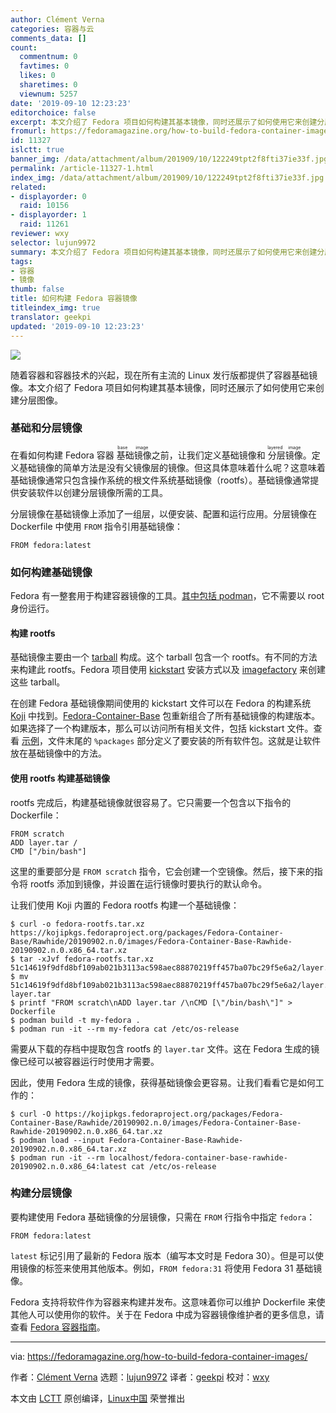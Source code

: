```yaml
---
author: Clément Verna
categories: 容器与云
comments_data: []
count:
  commentnum: 0
  favtimes: 0
  likes: 0
  sharetimes: 0
  viewnum: 5257
date: '2019-09-10 12:23:23'
editorchoice: false
excerpt: 本文介绍了 Fedora 项目如何构建其基本镜像，同时还展示了如何使用它来创建分层图像。
fromurl: https://fedoramagazine.org/how-to-build-fedora-container-images/
id: 11327
islctt: true
banner_img: /data/attachment/album/201909/10/122249tpt2f8fti37ie33f.jpg
permalink: /article-11327-1.html
index_img: /data/attachment/album/201909/10/122249tpt2f8fti37ie33f.jpg.thumb.jpg
related:
- displayorder: 0
  raid: 10156
- displayorder: 1
  raid: 11261
reviewer: wxy
selector: lujun9972
summary: 本文介绍了 Fedora 项目如何构建其基本镜像，同时还展示了如何使用它来创建分层图像。
tags:
- 容器
- 镜像
thumb: false
title: 如何构建 Fedora 容器镜像
titleindex_img: true
translator: geekpi
updated: '2019-09-10 12:23:23'
---
```


![](/data/attachment/album/201909/10/122249tpt2f8fti37ie33f.jpg)


随着容器和容器技术的兴起，现在所有主流的 Linux 发行版都提供了容器基础镜像。本文介绍了 Fedora 项目如何构建其基本镜像，同时还展示了如何使用它来创建分层图像。


### 基础和分层镜像


在看如何构建 Fedora 容器<ruby> 基础镜像 <rt>  base image </rt></ruby>之前，让我们定义基础镜像和<ruby> 分层镜像 <rt>  layered image </rt></ruby>。定义基础镜像的简单方法是没有父镜像层的镜像。但这具体意味着什么呢？这意味着基础镜像通常只包含操作系统的根文件系统基础镜像（rootfs）。基础镜像通常提供安装软件以创建分层镜像所需的工具。


分层镜像在基础镜像上添加了一组层，以便安装、配置和运行应用。分层镜像在 Dockerfile 中使用 `FROM` 指令引用基础镜像：



```
FROM fedora:latest
```

### 如何构建基础镜像


Fedora 有一整套用于构建容器镜像的工具。[其中包括 podman](/article-10156-1.html)，它不需要以 root 身份运行。


#### 构建 rootfs


基础镜像主要由一个 [tarball](https://en.wikipedia.org/wiki/Tar_(computing)) 构成。这个 tarball 包含一个 rootfs。有不同的方法来构建此 rootfs。Fedora 项目使用 [kickstart](https://en.wikipedia.org/wiki/Kickstart_(Linux)) 安装方式以及 [imagefactory](http://imgfac.org/) 来创建这些 tarball。


在创建 Fedora 基础镜像期间使用的 kickstart 文件可以在 Fedora 的构建系统 [Koji](https://koji.fedoraproject.org/koji/) 中找到。[Fedora-Container-Base](https://koji.fedoraproject.org/koji/packageinfo?packageID=26387) 包重新组合了所有基础镜像的构建版本。如果选择了一个构建版本，那么可以访问所有相关文件，包括 kickstart 文件。查看 [示例](https://kojipkgs.fedoraproject.org//packages/Fedora-Container-Base/30/20190902.0/images/koji-f30-build-37420478-base.ks)，文件末尾的 `%packages` 部分定义了要安装的所有软件包。这就是让软件放在基础镜像中的方法。


#### 使用 rootfs 构建基础镜像


rootfs 完成后，构建基础镜像就很容易了。它只需要一个包含以下指令的 Dockerfile：



```
FROM scratch
ADD layer.tar /
CMD ["/bin/bash"]
```

这里的重要部分是 `FROM scratch` 指令，它会创建一个空镜像。然后，接下来的指令将 rootfs 添加到镜像，并设置在运行镜像时要执行的默认命令。


让我们使用 Koji 内置的 Fedora rootfs 构建一个基础镜像：



```
$ curl -o fedora-rootfs.tar.xz https://kojipkgs.fedoraproject.org/packages/Fedora-Container-Base/Rawhide/20190902.n.0/images/Fedora-Container-Base-Rawhide-20190902.n.0.x86_64.tar.xz
$ tar -xJvf fedora-rootfs.tar.xz 51c14619f9dfd8bf109ab021b3113ac598aec88870219ff457ba07bc29f5e6a2/layer.tar 
$ mv 51c14619f9dfd8bf109ab021b3113ac598aec88870219ff457ba07bc29f5e6a2/layer.tar layer.tar
$ printf "FROM scratch\nADD layer.tar /\nCMD [\"/bin/bash\"]" > Dockerfile
$ podman build -t my-fedora .
$ podman run -it --rm my-fedora cat /etc/os-release
```

需要从下载的存档中提取包含 rootfs 的 `layer.tar` 文件。这在 Fedora 生成的镜像已经可以被容器运行时使用才需要。


因此，使用 Fedora 生成的镜像，获得基础镜像会更容易。让我们看看它是如何工作的：



```
$ curl -O https://kojipkgs.fedoraproject.org/packages/Fedora-Container-Base/Rawhide/20190902.n.0/images/Fedora-Container-Base-Rawhide-20190902.n.0.x86_64.tar.xz
$ podman load --input Fedora-Container-Base-Rawhide-20190902.n.0.x86_64.tar.xz
$ podman run -it --rm localhost/fedora-container-base-rawhide-20190902.n.0.x86_64:latest cat /etc/os-release
```

### 构建分层镜像


要构建使用 Fedora 基础镜像的分层镜像，只需在 `FROM` 行指令中指定 `fedora`：



```
FROM fedora:latest
```

`latest` 标记引用了最新的 Fedora 版本（编写本文时是 Fedora 30）。但是可以使用镜像的标签来使用其他版本。例如，`FROM fedora:31` 将使用 Fedora 31 基础镜像。


Fedora 支持将软件作为容器来构建并发布。这意味着你可以维护 Dockerfile 来使其他人可以使用你的软件。关于在 Fedora 中成为容器镜像维护者的更多信息，请查看 [Fedora 容器指南](https://docs.fedoraproject.org/en-US/containers/guidelines/guidelines/)。




---


via: <https://fedoramagazine.org/how-to-build-fedora-container-images/>


作者：[Clément Verna](https://fedoramagazine.org/author/cverna/) 选题：[lujun9972](https://github.com/lujun9972) 译者：[geekpi](https://github.com/geekpi) 校对：[wxy](https://github.com/wxy)


本文由 [LCTT](https://github.com/LCTT/TranslateProject) 原创编译，[Linux中国](https://linux.cn/) 荣誉推出